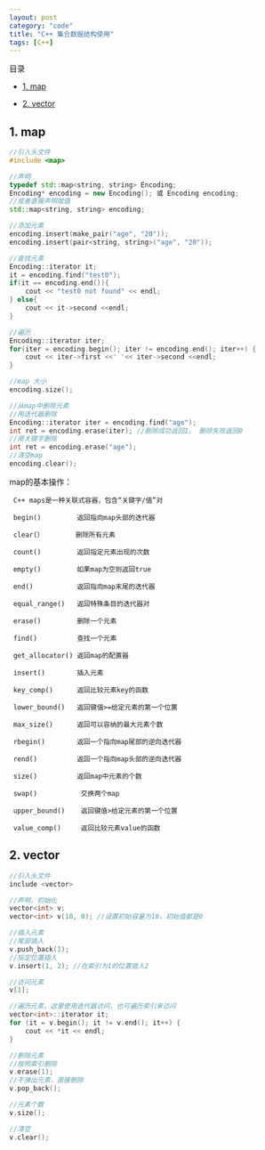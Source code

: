 ```yaml
---
layout: post
category: "code"
title: "C++ 集合数据结构使用"
tags: [C++]
---
```


目录

<!-- TOC -->

- [1. map](#1-map)
	
- [2. vector](#2-vector)

<!-- /TOC -->

## 1. map

```c++
//引入头文件
#include <map>

//声明
typedef std::map<string, string> Encoding;
Encoding* encoding = new Encoding(); 或 Encoding encoding;
//或者直接声明赋值
std::map<string, string> encoding;

//添加元素
encoding.insert(make_pair("age", "20"));
encoding.insert(pair<string, string>("age", "20"));

//查找元素
Encoding::iterator it;
it = encoding.find("test0");
if(it == encoding.end()){
    cout << "test0 not found" << endl;
} else{
    cout << it->second <<endl;
}

//遍历
Encoding::iterator iter;
for(iter = encoding.begin(); iter != encoding.end(); iter++) {
	cout << iter->first <<' '<< iter->second <<endl; 
}

//map 大小
encoding.size();

//从map中删除元素
//用迭代器删除
Encoding::iterator iter = encoding.find("age");
int ret = encoding.erase(iter); //删除成功返回1， 删除失败返回0
//用关键字删除
int ret = encoding.erase("age");
//清空map
encoding.clear();
```

map的基本操作：

     C++ maps是一种关联式容器，包含“关键字/值”对

     begin()         返回指向map头部的迭代器

     clear(）        删除所有元素

     count()         返回指定元素出现的次数

     empty()         如果map为空则返回true

     end()           返回指向map末尾的迭代器

     equal_range()   返回特殊条目的迭代器对

     erase()         删除一个元素

     find()          查找一个元素

     get_allocator() 返回map的配置器

     insert()        插入元素

     key_comp()      返回比较元素key的函数

     lower_bound()   返回键值>=给定元素的第一个位置

     max_size()      返回可以容纳的最大元素个数

     rbegin()        返回一个指向map尾部的逆向迭代器

     rend()          返回一个指向map头部的逆向迭代器

     size()          返回map中元素的个数

     swap()           交换两个map

     upper_bound()    返回键值>给定元素的第一个位置

     value_comp()     返回比较元素value的函数

## 2. vector

```c++
//引入头文件
include <vector>

//声明，初始化
vector<int> v;
vector<int> v(10, 0); //设置初始容量为10，初始值都是0

//插入元素
//尾部插入
v.push_back(1);
//指定位置插入
v.insert(1, 2); //在索引为1的位置插入2

//访问元素
v[1];

//遍历元素，这里使用迭代器访问，也可遍历索引来访问
vector<int>::iterator it;
for (it = v.begin(); it != v.end(); it++) {
	cout << *it << endl;
}

//删除元素
//按照索引删除
v.erase(1);
//不弹出元素，直接删除
v.pop_back();

//元素个数
v.size();

//清空
v.clear();
```